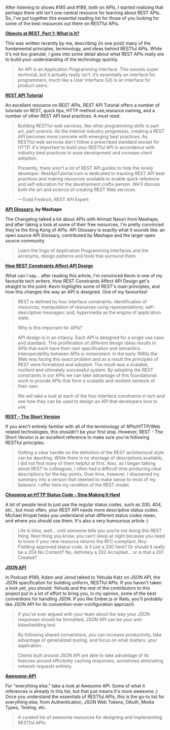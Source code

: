 After listening to shows #185 and #189, both on APIs, I started realizing that perhaps there still isn't one central resource for learning about REST APIs. So, I've put together this essential reading list for those of you looking for some of the best resources out there on RESTful APIs.

**[Objects at REST, Part 1: What Is It?](https://medium.com/@Stuart_Weir/objects-at-rest-part-1-what-is-it-3e26f0978616#.rr8x0ahz0)**

This was written recently by me, describing (in one post) many of the fundamental principles, terminology, and ideas behind RESTful APIs. While it's not too granular, I goes into some detail about what REST APIs really are to build your understanding of the technology quickly.
> An API is an Application Programming Interface. This sounds super technical, but it actually really isn’t. It’s essentially an interface for programmers, much like a User Interface (UI) is an interface for product users.

**[REST API Tutorial](http://www.restapitutorial.com/)**

An excellent resource on REST APIs, REST API Tutorial offers a number of tutorials on REST, quick tips, HTTP method use,resource naming, and a number of other REST API best practices. A _must read_.
 
> Building RESTful web services, like other programming skills is part art, part science. As the Internet industry progresses, creating a REST API becomes more concrete with emerging best practices. As RESTful web services don't follow a prescribed standard except for HTTP, it's important to build your RESTful API in accordance with industry best practices to ease development and increase client adoption.

> Presently, there aren't a lot of REST API guides to help the lonely developer. RestApiTutorial.com is dedicated to tracking REST API best practices and making resources available to enable quick reference and self education for the development crafts-person. We'll discuss both the art and science of creating REST Web services.

> —Todd Fredrich, REST API Expert

**[API Glossary](http://apiglossary.com/), by Mashape**

The Changelog talked a lot about APIs with Ahmad Nassri from Mashape, and after taking a look at some of their free resources, I'm pretty convinced they're the King Kong of APIs. API Glossary is exactly what it sounds like: an open source API Glossary, contributed by Mashape and the larger open source community.
> Learn the lingo of Application Programming Interfaces and the acronyms, design patterns and tools that surround them.

**[How REST Constraints Affect API Design](http://sookocheff.com/post/api/how-rest-constraints-affect-api-design/)**

What can I say... after reading this article, I'm convinced Kevin is one of my favourite tech writers. How REST Constraints Affect API Design get's straight to the point: Kevin highlights some of REST's main principles, and how this changes the way an API is designed. One of my favourites!
> REST is defined by four interface constraints: identification of resources; manipulation of resources using representations; self-descriptive messages; and, hypermedia as the engine of application state.

> Why is this important for APIs?

> API design is in an infancy. Each API is designed for a single use case and standard. This proliferation of different design ideas results in APIs that each have their own specification and semantics. Interoperability between APIs is nonexistent. In the early 1990s the Web was facing this exact problem and as a result the principles of REST were formalized and adopted. The result was a scalable, resilient and ultimately successful system. By adopting the REST constraints in our APIs we can take advantage of this foundational work to provide APIs that form a scalable and resilient network of their own.

> We will take a look at each of the four interface constraints in turn and see how they can be used to design an API that developers love to use.

**[REST - The Short Version](http://exyus.com/articles/rest-the-short-version/)**

If you aren't entirely familiar with all of the terminology of APIs/HTTP/Web related technologies, this shouldn't be your first stop. However, REST - The Short Version is an excellent reference to make sure you're following RESTful principles.
> Getting a clear handle on the definition of the REST architectural style can be daunting. While there is no shortage of descriptions available, I did not find many of them helpful at first. Also, as I began talking about REST to colleagues, I often had a difficult time producing clear descriptions for the key points. Over time, however, I sharpened my summary into a version that seemed to make sense to most of my listeners. I offer here my rendition of the REST model.

**[Choosing an HTTP Status Code - Stop Making It Hard](http://racksburg.com/choosing-an-http-status-code/)**

A lot of people tend to just use the regular status codes, such as 200, 404, etc., but most often, your REST API needs more descriptive status codes. Michael Kropat helps you understand what different status codes mean, and where you should use them. It's also a very humourous article :)
> Life is bliss, well… until someone tells you you’re not doing this REST thing. Next thing you know, you can’t sleep at night because you need to know if your new resource returns the RFC-compliant, Roy-Fielding-approved status code. Is it just a 200 here? Or should it really be a 204 No Content? No, definitely a 202 Accepted… or is that a 201 Created?

**[JSON API](http://jsonapi.org/)**

In Podcast #189, Adam and Jerod talked to Yehuda Katz on JSON API, the JSON specification for building uniform, RESTful APIs. If you haven't taken a look yet, you should: Yehuda and the rest of the contributors to this project put in a lot of effort to bring you, in my opinion, some of the best conventions for handling JSON. If you like Ember.js or Rails, you'll probably like JSON API for its convention-over-configuration approach.
> If you've ever argued with your team about the way your JSON responses should be formatted, JSON API can be your anti-bikeshedding tool.

> By following shared conventions, you can increase productivity, take advantage of generalized tooling, and focus on what matters: your application.

> Clients built around JSON API are able to take advantage of its features around efficiently caching responses, sometimes eliminating network requests entirely.

**[Awesome-API](https://github.com/Kikobeats/awesome-api)**

For "everything else," take a look at Awesome API. Some of what it references is already in this list, but that just means it's more awesome ;) Once you understand the essentials of RESTful APIs, this is the go-to list for everything else, from Authentication, JSON Web Tokens, OAuth, Media Types, Testing, etc.
> A curated list of awesome resources for designing and implementing RESTful APIs.